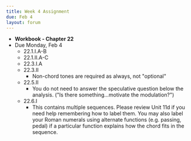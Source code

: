 ```yaml
---
title: Week 4 Assignment
due: Feb 4
layout: forum
---
```


- **Workbook - Chapter 22**
- Due Monday, Feb 4
    - 22.1.I.A-B
    - 22.1.II.A-C
    - 22.3.I.A
    - 22.3.II
        - Non-chord tones are required as always, not "optional"
    - 22.5.II
        - You do not need to answer the speculative question below the analysis. ("Is there something...motivate the modulation?")
    - 22.6.I
        - This contains multiple sequences. Please review Unit 11d if you need help remembering how to label them. You may also label your Roman numerals using alternate functions (e.g. passing, pedal) if a particular function explains how the chord fits in the sequence.